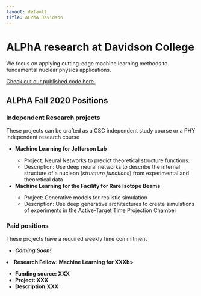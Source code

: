 ```yaml
---
layout: default
title: ALPhA Davidson
---
```


# ALPhA research at Davidson College
<!-- <div class="blurb">-->
  <p>We focus on applying cutting-edge machine learning methods to 
fundamental nuclear physics applications.</p>
<p><a href="https://github.com/alpha-davidson">Check out our published code here.</a></p>
  <h2> ALPhA Fall 2020 Positions </h2>
  <h3> Independent Research projects</h3>
  <p>These projects can be crafted as a CSC independent study course or a PHY independent research course</p>
  <ul>
  <li><b>Machine Learning for Jefferson Lab</b></li>
        <ul>
      <li>Project: Neural Networks to predict theoretical structure functions.</li>
      <li>Description: Use deep neural networks to describe the 
        internal structure of a nucleon (<em>structure functions</em>) from experimental and theoretical data</li>
     </ul>
    <li><b>Machine Learning for the Facility for Rare Isotope Beams</b></li>
        <ul>
      <li>Project: Generative models for realistic simulation</li>
      <li>Description: Use deep generative architectures to create simulations of experiments in the Active-Target Time Projection Chamber</li>
     </ul>
  </ul>
  
  <h3> Paid positions</h3>
  <p>These projects have a required weekly time commitment</p>
  <ul>
  <li><b><em>Coming Soon!</em></b></li>
  </ul>
 <li><b>Research Fellow: Machine Learning for XXXb></li>
        <ul>
      <li>Funding source: XXX</li> 
      <li>Project: XXX</li>
      <li>Description:XXX</li>
     </ul>
  </ul>   
     
  <!--  <li><b>Summer Research Fellow: Machine Learning for the Facility for Rare Isotope Beams</b></li>
     <ul>
      <li>Funding source: Davidson College</li> 
      <li>Project: Reinforcement learning for automatic beam tuning</li>
      <li>Description: Develop a proof of concept of using reinforcement learning for automatic beam tuning
        of hundreds of magnetic elements in the beam line at the new Facility for Rare Isotope Beams</li>
     </ul>
    <li><em>Summer Research Fellow: Machine Learning for Jefferson Lab</em>
    <ul>
      <li>Funding source: Center for Nuclear Femtography</li> 
      <li>Project: Neural Networks for inverse mapping</li>
      <li>Description: Use autoencoders and mixture density networks to map experimental nuclear physics data (<em>cross sections</em>) 
        to theoretical parameters in Quantum Chromodynamics </li>
     </ul>
    </li>
        <li><em>Summer Web Developer: Machine Learning for Jefferson Lab</em>
    <ul>
      <li>Funding source: Center for Nuclear Femtography</li> 
      <li>Project: Heroku Web Application for ML models</li>
      <li>Description: Build interactive capabilities into a Heroku web app that allows users (theoretical nuclear physicists) to 
      interact with trained machine learning models to explore interesting phenomena of fundamental nuclear physics.</li>
     </ul>
    </li>-->
  </ul>
 
<!--</div><!-- /.blurb --> 
